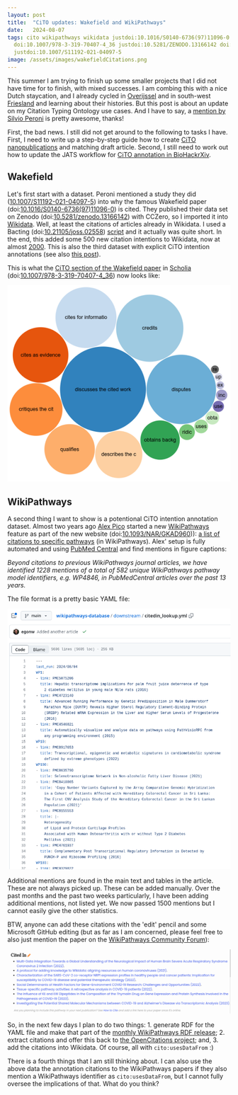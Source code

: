 ```yaml
---
layout: post
title:  "CiTO updates: Wakefield and WikiPathways"
date:   2024-08-07
tags: cito wikipathways wikidata justdoi:10.1016/S0140-6736(97)11096-0 doi:10.21105/JOSS.02558
  doi:10.1007/978-3-319-70407-4_36 justdoi:10.5281/ZENODO.13166142 doi:10.1093/NAR/GKAD960
  justdoi:10.1007/S11192-021-04097-5
image: /assets/images/wakefieldCitations.png
---
```


This summer I am trying to finish up some smaller projects that I did not have time for to finish, with
mixed successes. I am combing this with a nice Dutch staycation, and I already cycled in
[Overijssel](https://en.wikipedia.org/wiki/Overijssel) and in south-west [Friesland](https://en.wikipedia.org/wiki/Friesland)
and learning about their histories.
But this post is about an update on my Citation Typing Ontology use cases. And I have to say,
a [mention by Silvio Peroni](https://www.youtube.com/watch?v=1kD7jkyDr3s) is pretty awesome, thanks!

First, the bad news. I still did not get around to the following to tasks I have. First, I need to write up a
step-by-step guide how to create [CiTO nanopublications](https://chem-bla-ics.linkedchemistry.info/2024/04/02/open-science-retreat-2.html)
and matching draft article. Second, I still need to work out how to update the JATS workflow for
[CiTO annotation in BioHackrXiv](https://chem-bla-ics.linkedchemistry.info/2021/11/15/biohackathon-europe-2021-1-cito.html).

## Wakefield

Let's first start with a dataset. Peroni mentioned a study they did ([10.1007/S11192-021-04097-5](https://doi.org/10.1007/S11192-021-04097-5))
into why the famous Wakefield paper
(doi:[10.1016/S0140-6736(97)11096-0](https://doi.org/10.1016/S0140-6736(97)11096-0)) is cited. They published
their data set on Zenodo (doi:[10.5281/zenodo.13166142](https://doi.org/10.5281/zenodo.13166142)) with CCZero,
so I imported it into [Wikidata](https://wikidata.org/). Well, at least the citations
of articles already in Wikidata. I used a Bacting (doi:[10.21105/joss.02558](https://doi.org/10.21105/joss.02558))
[script](https://gist.github.com/egonw/379c72a49517716712b70bdee0d845ce) and it actually was quite short.
In the end, this added some 500 new citation intentions to Wikidata, now at almost [2000](https://scholia.toolforge.org/cito/).
This is also the third dataset with explicit CiTO intention annotations (see also
[this post](https://chem-bla-ics.linkedchemistry.info/2023/04/02/cito-updates-4-annotations-in-datasets.html)).

This is what the [CiTO section of the Wakefield paper](https://scholia.toolforge.org/work/Q28264479#cito-incoming)
in [Scholia](https://scholia.toolforge.org/) (doi:[10.1007/978-3-319-70407-4_36](https://doi.org/10.1007/978-3-319-70407-4_36))
now looks like:

![](/assets/images/wakefieldCitations.png)

## WikiPathways

A second thing I want to show is a potentional CiTO intention annotation dataset. Almost two years ago
[Alex Pico](https://qoto.org/@xanderpico) started a new [WikiPathways](https://wikipathways.org/)
feature as part of the new website (doi:[10.1093/NAR/GKAD960](https://doi.org/10.1093/NAR/GKAD960))):
[a list of citations to specific pathways](https://github.com/wikipathways/wikipathways-database/commit/97f7df0057d312f0c332a9ff290c11684bf252d5)
(in WikiPathways). Alex' setup is fully automated and using [PubMed Central](https://www.ncbi.nlm.nih.gov/pmc/)
and find mentions in figure captions:

*Beyond citations to previous WikiPathways journal articles, we have identified 1228 mentions of a total of 582
unique WikiPathways pathway model identifiers, e.g. WP4846, in PubMedCentral articles over the past 13 years.*

The file format is a pretty basic YAML file:

![](/assets/images/citedin_yaml.png)

Additional mentions are found in the main text and tables in the article. These are not always picked up.
These can be added manually. Over the past months and the past two weeks particularly, I have been adding
additional mentions, not listed yet. We now passed 1500 mentions but I cannot easily give the other
statistics.

BTW, anyone can add these citations with the 'edit' pencil and some Microsoft GitHub editing (but
as far as I am concerned, please feel free to also just mention the paper on the
[WikiPathways Community Forum](https://github.com/wikipathways/wikipathways-help/discussions)):

![](/assets/images/citedin_website.png)

So, in the next few days I plan to do two things: 1. generate RDF for the YAML file and make that part of the
[monthly WikiPathways RDF release](https://data.wikipathways.org/current/rdf/); 2. extract citations and
offer this back to [the OpenCitations project](https://opencitations.net/); and, 3. add the citations
into Wikidata. Of course, all with `cito:usesDataFrom` :)

There is a fourth things that I am still thinking about. I can also use the above data the annotation
citations to the WikiPathways papers if they also mention a WikiPathways identifier as `cito:usesDataFrom`,
but I cannot fully oversee the implications of that. What do you think?
